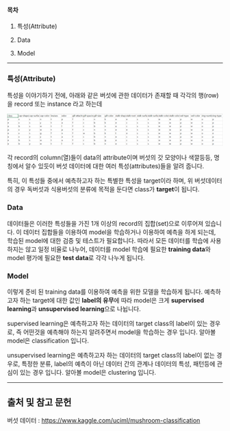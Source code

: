 #### 목차

1. 특성(Attribute)

2. Data

3. Model

***

### 특성(Attribute)
특성을 이야기하기 전에, 아래와 같은 버섯에 관한 데이터가 존재할 때 각각의 행(row)을 record 또는 instance 라고 하는데

![이미지를 표시할수 없습니다](./image/data_preview.PNG)


각 record의 column(열)들이 data의 attribute이며 버섯의 갓 모양이나 색깔등등, 명칭에서 알수 있듯이 버섯 데이터에 대한 여러 특성(attributes)들을 알려 줍니다.

특히, 이 특성들 중에서 예측하고자 하는 특별한 특성을 target이라 하며, 위 버섯데이터의 경우 독버섯과 식용버섯의 분류에 목적을 둔다면 class가 <strong>target</strong>이 됩니다.

### Data
데이터들은 이러한 특성들을 가진 1개 이상의 record의 집합(set)으로 이루어져 있습니다. 이 데이터 집합들을 이용하여 model을 학습하거나 이용하여 예측을 하게 되는데, 학습된 model에 대한
검증 및 테스트가 필요합니다. 따라서 모든 데이터를 학습에 사용하지는 않고 일정 비율로 나누어, 데이터를 model 학습에 필요한 <strong>training data</strong>와 model 평가에 필요한 <strong>test data</strong>로 각각 나누게 됩니다.


### Model
이렇게 준비 된 training data를 이용하여 예측을 위한 모델을 학습하게 됩니다.
예측하고자 하는 target에 대한 값인 <strong>label의 유무</strong>에 따라 model은 크게 <strong>supervised learning</strong>과 <strong>unsupervised learning</strong>으로 나뉩니다.

supervised learning은 예측하고자 하는 데이터의 target class의 label이 있는 경우로, 즉 어떤것을 예측해야 하는지 알려주면서 model을 학습하는 경우 입니다. 알아볼 model은 classification 입니다.

unsupervised learning은 예측하고자 하는 데이터의 target class의 label이 없는 경우로, 특정한 분류, label의 예측이 아닌 데이터 간의 관계나 데이터의 특성, 패턴등에 관심이 있는 경우 입니다. 알아볼 model은 clustering 입니다.

***

## 출처 및 참고 문헌

버섯 데이터 : <https://www.kaggle.com/uciml/mushroom-classification>
